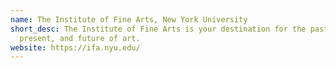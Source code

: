 ```yaml
---
name: The Institute of Fine Arts, New York University
short_desc: The Institute of Fine Arts is your destination for the past,
  present, and future of art.
website: https://ifa.nyu.edu/
---
```

